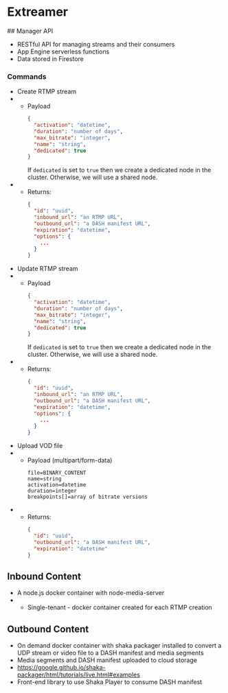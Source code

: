 # Extreamer

## Manager API
* RESTful API for managing streams and their consumers
* App Engine serverless functions
* Data stored in Firestore

### Commands
* Create RTMP stream
* * Payload
    ```json
    {
      "activation": "datetime",
      "duration": "number of days",
      "max_bitrate": "integer",
      "name": "string",
      "dedicated": true
    }
    ```
    If `dedicated` is set to `true` then we create a dedicated node in the cluster. Otherwise, we will use a shared node.
* * Returns:
    ```json
    {
      "id": "uuid",
      "inbound_url": "an RTMP URL",
      "outbound_url": "a DASH manifest URL",
      "expiration": "datetime",
      "options": {
        ...
      }
    }
    ```
* Update RTMP stream
* * Payload
    ```json
    {
      "activation": "datetime",
      "duration": "number of days",
      "max_bitrate": "integer",
      "name": "string",
      "dedicated": true
    }
    ```
    If `dedicated` is set to `true` then we create a dedicated node in the cluster. Otherwise, we will use a shared node.
* * Returns:
    ```json
    {
      "id": "uuid",
      "inbound_url": "an RTMP URL",
      "outbound_url": "a DASH manifest URL",
      "expiration": "datetime",
      "options": {
        ...
      }
    }
    ```
* Upload VOD file
* * Payload (multipart/form-data)
    ```form-data
    file=BINARY_CONTENT
    name=string
    activation=datetime
    duration=integer
    breakpoints[]=array of bitrate versions
    ```
* * Returns:
    ```json
    {
      "id": "uuid",
      "outbound_url": "a DASH manifest URL",
      "expiration": "datetime"
    }
## Inbound Content
* A node.js docker container with node-media-server
* * Single-tenant - docker container created for each RTMP creation

## Outbound Content
* On demand docker container with shaka packager installed to convert a UDP stream or video file to a DASH manifest and media segments
* Media segments and DASH manifest uploaded to cloud storage
* https://google.github.io/shaka-packager/html/tutorials/live.html#examples
* Front-end library to use Shaka Player to consume DASH manifest